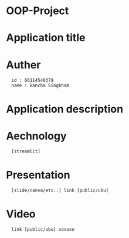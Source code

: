 # OOP-Project
# Application title

# Auther
```
  id : 66114540379
  name : Bancha Singkham
```
# Application description
# Aechnology
```
  [streamlit]
```
# Presentation
```
  [slide/canva/etc..] link [public/ubu]
```
# Video
```
  link [public/ubu] xoxoxo
```
